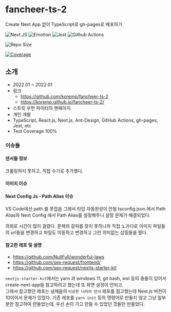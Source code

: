 # fancheer-ts-2

Create Next App 없이 TypeScript로 gh-pages로 배포하기

![Next.JS](https://img.shields.io/badge/next.js-TypeScript-007ACC?style=for-the-badge&logo=nextdotjs&logoColor=white)
![Emotion](https://img.shields.io/badge/👩‍🎤_Emotion-CC6699?style=for-the-badge&logo=emotion&logoColor=white)
![Jest](https://img.shields.io/badge/Jest-C21325?style=for-the-badge&logo=jest&logoColor=white)
![Github Actions](https://img.shields.io/badge/GitHub_Actions-2088FF?style=for-the-badge&logo=github-actions&logoColor=white)

![Repo Size](https://img.shields.io/github/repo-size/koremp/fancheer-ts-2)

[![Coverage](https://github.com/koremp/fancheer-ts-2/actions/workflows/coverage.yaml/badge.svg)](https://github.com/koremp/fancheer-ts-2/actions/workflows/coverage.yaml)

## 소개

* 2022.01 ~ 2022.01
* 링크
  * https://github.com/koremp/fancheer-ts-2
  * https://koremp.github.io/fancheer-ts-2/
* 스트릿 우먼 파이터의 팬페이지
* 개인 개발
* TypeScript, React.js, Next.js, Ant-Design, GitHub Actions, gh-pages, Jest, etc
* Test Coverage 100%

### 이슈들

#### 댄서들 정보

크롤링하지 못하고, 직접 수기로 추가했다.

#### 이미지 이슈

#### Next Config Js - Path Alias 이슈

VS Code에선 path 를 못잡음 그래서 타입 자동완성이 안됨
tsconfig.json 에서 Path Alias와 Next Config 에서 Path Alias를 설정해주니 설정 문제가 해결되었다.

의외로 시간이 많이 걸렸다. 문제의 갈피를 찾지 못하니까 직접 노가다로 이미지 파일들의 url들을 변경하고 파일도 이동하고 변경하고 그런 의미없는 삽질들을 했다.

#### 참고한 레포 및 설명

* https://github.com/NullFull/wonderful-laws
* https://github.com/sex-request/frontend/
* https://github.com/sex-request/nextjs-starter-kit

`nextjs-starter-kit`에서는 yarn 과 windows 11, git bash, wsl 등의 충돌이 있어서 create-next-app을 참고하려고 했는데 또 화면 설정이 안되고. <br>
그래서 참고했던 레포는 널채움의 `이상한 나라의 판사` 레포를 참고했는데 Next.js 버전이 10이어서 문제가 있었다.
기존 레포를 `yarn init` 등의 명령어로 만들지 않고 그냥 일부분만 참고하여 만들었는데, 우선 손이 가고 만들 수 있었던 것들만 만들었다. 
